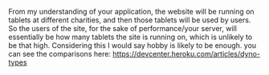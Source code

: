 From my understanding of your application, the website will be running on tablets at different charities, and then those tablets will be used by users. So the users of the site, for the sake of performance/your server, will essentially be how many tablets the site is running on, which is unlikely to be that high.  Considering this I would say hobby is likely to be enough. you can see the comparisons here: https://devcenter.heroku.com/articles/dyno-types

